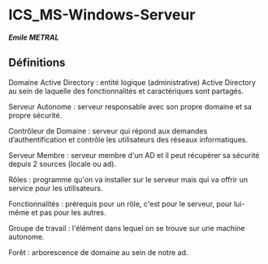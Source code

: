 # ICS_MS-Windows-Serveur
***Emile METRAL***

## Définitions

Domaine Active Directory : entité logique (administrative) Active Directory au sein de laquelle des fonctionnalités et caractériques sont partagés.

Serveur Autonome : serveur responsable avec son propre domaine et sa propre sécurité. 

Contrôleur de Domaine : serveur qui répond aux demandes d’authentification et contrôle les utilisateurs des réseaux informatiques.

Serveur Membre : serveur membre d'un AD et il peut récupérer sa sécurité depuis 2 sources (locale ou ad). 

Rôles : programme qu'on va installer sur le serveur mais qui va offrir un service pour les utilisateurs. 

Fonctionnalités : prérequis pour un rôle, c'est pour le serveur, pour lui-même et pas pour les autres. 

Groupe de travail : l'élément dans lequel on se trouve sur une machine autonome. 

Forêt : arborescence de domaine au sein de notre ad. 